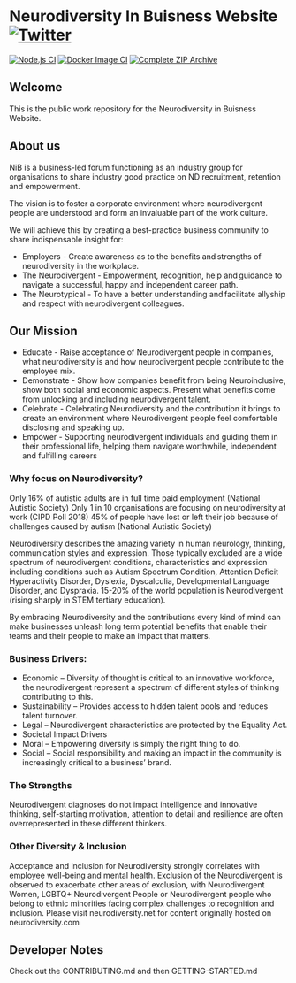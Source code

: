 # Neurodiversity In Buisness Website  [![Twitter][1.1]][1]
[1.1]: http://i.imgur.com/tXSoThF.png (twitter icon with padding)
[1]: https://twitter.com/NDinBusiness

[![Node.js CI](https://github.com/Neurodiversity-in-Business/neurodiversity-main/actions/workflows/node.js.yml/badge.svg)](https://github.com/Neurodiversity-in-Business/neurodiversity-main/actions/workflows/node.js.yml) [![Docker Image CI](https://github.com/Neurodiversity-in-Business/neurodiversity-main/actions/workflows/docker-image.yml/badge.svg)](https://github.com/Neurodiversity-in-Business/neurodiversity-main/actions/workflows/docker-image.yml) [![Complete ZIP Archive](https://github.com/Neurodiversity-in-Business/neurodiversity-main/actions/workflows/release.yml/badge.svg?branch=development)](https://github.com/Neurodiversity-in-Business/neurodiversity-main/actions/workflows/release.yml) 


## Welcome
This is the public work repository for the Neurodiversity in Buisness Website.

## About us

NiB is a business-led forum functioning as an industry group for organisations to share industry good practice on ND recruitment, retention and empowerment.

The vision is to foster a corporate environment where neurodivergent people are understood and form an invaluable part of the work culture.

We will achieve this by creating a best-practice business community to share indispensable insight for:

- Employers - Create awareness as to the benefits and strengths of neurodiversity in the workplace.
- The Neurodivergent - Empowerment, recognition, help and guidance to navigate a successful, happy and independent career path.​
- The Neurotypical - To have a better understanding and facilitate allyship and respect with neurodivergent colleagues.

## Our Mission
- Educate - Raise acceptance of Neurodivergent people in companies, what neurodiversity is and how neurodivergent people contribute to the employee mix.
- Demonstrate - Show how companies benefit from being Neuroinclusive, show both social and economic aspects. Present what benefits come from unlocking and including neurodivergent talent.
- Celebrate - Celebrating Neurodiversity and the contribution it brings to create an environment where Neurodivergent people feel comfortable disclosing and speaking up.
- Empower - Supporting neurodivergent individuals and guiding them in their professional life, helping them navigate worthwhile, independent and fulfilling careers

### Why focus on Neurodiversity?
Only 16% of autistic adults are in full time paid employment 
(National Autistic Society) 
Only 1 in 10 organisations are focusing on neurodiversity at work
(CIPD Poll 2018)
45% of people have lost or left their job because of challenges caused by autism
(National Autistic Society) 

Neurodiversity describes the amazing variety in human neurology, thinking, communication styles and expression. Those typically excluded are a wide spectrum of neurodivergent conditions, characteristics and expression including conditions such as Autism Spectrum Condition, Attention Deficit Hyperactivity Disorder, Dyslexia, Dyscalculia, Developmental Language Disorder, and Dyspraxia. 15-20% of the world population is Neurodivergent (rising sharply in STEM tertiary education). 

By embracing Neurodiversity and the contributions every kind of mind can make businesses unleash long term potential benefits that enable their teams and their people to make an impact that matters. 

### Business Drivers:
- Economic – Diversity of thought is critical to an innovative workforce, the neurodivergent represent a spectrum of different styles of thinking contributing to this. 
- Sustainability – Provides access to hidden talent pools and reduces talent turnover. 
- Legal – Neurodivergent characteristics are protected by the Equality Act. 
- Societal Impact Drivers
- Moral – Empowering diversity is simply the right thing to do. 
- Social – Social responsibility and making an impact in the community is increasingly critical to a business’ brand. 

### The Strengths
Neurodivergent diagnoses do not impact intelligence and innovative thinking, self-starting motivation, attention to detail and resilience are often overrepresented in these different thinkers.  

### Other Diversity & Inclusion
Acceptance and inclusion for Neurodiversity strongly correlates with employee well-being and mental health. 
Exclusion of the Neurodivergent is observed to exacerbate other areas of exclusion, with Neurodivergent Women, LGBTQ+ Neurodivergent People or Neurodivergent people who belong to ethnic minorities facing complex challenges to recognition and inclusion.
Please visit neurodiversity.net for content originally hosted on neurodiversity.com

## Developer Notes
Check out the CONTRIBUTING.md and then GETTING-STARTED.md
